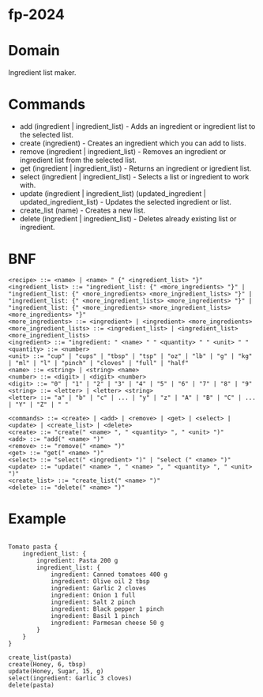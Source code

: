 # fp-2024

# Domain
Ingredient list maker. 

# Commands
 - add (ingredient | ingredient_list) - Adds an ingredient or ingredient list to the selected list.
 - create (ingredient) - Creates an ingredient which you can add to lists.
 - remove (ingredient | ingredient_list) - Removes an ingredient or ingredient list from the selected list.
 - get (ingredient | ingredient_list) - Returns an ingredient or igredient list.
 - select (ingredient | ingredient_list) - Selects a list or ingredient to work with.
 - update (ingredient | ingredient_list) (updated_ingredient | updated_ingredient_list) - Updates the selected ingredient or list.
 - create_list (name) - Creates a new list.
 - delete (ingredient | ingredient_list) - Deletes already existing list or ingredient.

# BNF
``` 
<recipe> ::= <name> | <name> " {" <ingredient_list> "}"
<ingredient_list> ::= "ingredient_list: {" <more_ingredients> "}" | "ingredient_list: {" <more_ingredients> <more_ingredient_lists> "}" | "ingredient_list: {" <more_ingredient_lists> <more_ingredients> "}" | "ingredient_list: {" <more_ingredients> <more_ingredient_lists> <more_ingredients> "}"
<more_ingredients> ::= <ingredient> | <ingredient> <more_ingredients>
<more_ingredient_lists> ::= <ingredient_list> | <ingredient_list> <more_ingredient_lists>
<ingredient> ::= "ingredient: " <name> " " <quantity> " " <unit> " "
<quantity> ::= <number>
<unit> ::= "cup" | "cups" | "tbsp" | "tsp" | "oz" | "lb" | "g" | "kg" | "ml" | "l" | "pinch" | "cloves" | "full" | "half"
<name> ::= <string> | <string> <name>
<number> ::= <digit> | <digit> <number>
<digit> ::= "0" | "1" | "2" | "3" | "4" | "5" | "6" | "7" | "8" | "9"
<string> ::= <letter> | <letter> <string>
<letter> ::= "a" | "b" | "c" | ... | "y" | "z" | "A" | "B" | "C" | ... | "Y" | "Z" | " "

<commands> ::= <create> | <add> | <remove> | <get> | <select> | <update> | <create_list> | <delete>
<create> ::= "create(" <name> ", " <quantity> ", " <unit> ")"
<add> ::= "add(" <name> ")"
<remove> ::= "remove(" <name> ")" 
<get> ::= "get(" <name> ")" 
<select> ::= "select(" <ingredient> ")" | "select (" <name> ")"
<update> ::= "update(" <name> ", " <name> ", " <quantity> ", " <unit> ")" 
<create_list> ::= "create_list(" <name> ")"
<delete> ::= "delete(" <name> ")"
```

# Example

```

Tomato pasta {
    ingredient_list: {
        ingredient: Pasta 200 g
        ingredient_list: {
            ingredient: Canned tomatoes 400 g
            ingredient: Olive oil 2 tbsp
            ingredient: Garlic 2 cloves
            ingredient: Onion 1 full
            ingredient: Salt 2 pinch
            ingredient: Black pepper 1 pinch
            ingredient: Basil 1 pinch
            ingredient: Parmesan cheese 50 g
        }
    }
}

create_list(pasta)
create(Honey, 6, tbsp)
update(Honey, Sugar, 15, g)
select(ingredient: Garlic 3 cloves)
delete(pasta)

```